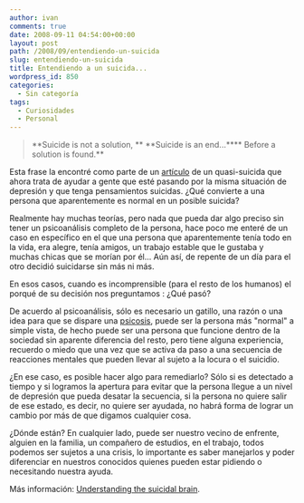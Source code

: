 ```yaml
---
author: ivan
comments: true
date: 2008-09-11 04:54:00+00:00
layout: post
path: /2008/09/entendiendo-un-suicida
slug: entendiendo-un-suicida
title: Entendiendo a un suicida...
wordpress_id: 850
categories:
  - Sin categoría
tags:
  - Curiosidades
  - Personal
---
```


<blockquote>**Suicide is not a solution,      **
**Suicide is an end...****
Before a solution is found.**
</blockquote>

Esta frase la encontré como parte de un [artículo](http://www.have-a-heart.com/suicide.html) de un quasi-suicida que ahora trata de ayudar a gente que esté pasando por la misma situación de depresión y que tenga pensamientos suicidas. ¿Qué convierte a una persona que aparentemente es normal en un posible suicida?

Realmente hay muchas teorías, pero nada que pueda dar algo preciso sin tener un psicoanálisis completo de la persona, hace poco me enteré de un caso en específico en el que una persona que aparentemente tenía todo en la vida, era alegre, tenía amigos, un trabajo estable que le gustaba y muchas chicas que se morían por él... Aún así, de repente de un día para el otro decidió suicidarse sin más ni más.

En esos casos, cuando es incomprensible (para el resto de los humanos) el porqué de su decisión nos preguntamos : ¿Qué pasó?

De acuerdo al psicoanálisis, sólo es necesario un gatillo, una razón o una idea para que se dispare una [psicosis](http://buscon.rae.es/draeI/SrvltGUIBusUsual?TIPO_HTML=2&TIPO_BUS=3&LEMA=psicosis), puede ser la persona más "normal" a simple vista, de hecho puede ser una persona que funcione dentro de la sociedad sin aparente diferencia del resto, pero tiene alguna experiencia, recuerdo o miedo que una vez que se activa da paso a una secuencia de reacciones mentales que pueden llevar al sujeto a la locura o el suicidio.

¿En ese caso, es posible hacer algo para remediarlo? Sólo si es detectado a tiempo y si logramos la apertura para evitar que la persona llegue a un nivel de depresión que pueda desatar la secuencia, si la persona no quiere salir de ese estado, es decir, no quiere ser ayudada, no habrá forma de lograr un cambio por más de que digamos cualquier cosa.

¿Dónde están? En cualquier lado, puede ser nuestro vecino de enfrente, alguien en la familia, un compañero de estudios, en el trabajo, todos podemos ser sujetos a una crisis, lo importante es saber manejarlos y poder diferenciar en nuestros conocidos quienes pueden estar pidiendo o necesitando nuestra ayuda.

Más información:
[Understanding the suicidal brain](http://bjp.rcpsych.org/cgi/content/full/183/4/282).
